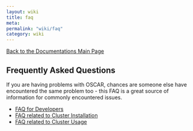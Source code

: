 ```yaml
---
layout: wiki
title: faq
meta: 
permalink: "wiki/faq"
category: wiki
---
```

<!-- Name: faq -->
<!-- Version: 8 -->
<!-- Author: valleegr -->

[Back to the Documentations Main Page](Document)

## Frequently Asked Questions

If you are having problems with OSCAR, chances are someone else have encountered the same problem too - this FAQ is a great source of information for commonly encountered issues.

 * [FAQ for Developers](faq_development)
 * [FAQ related to Cluster Installation](faq_install)
 * [FAQ related to Cluster Usage](faq_usage)

